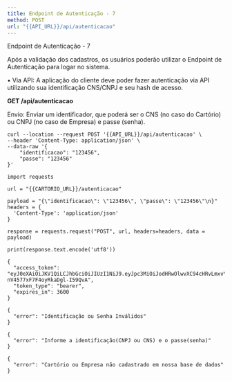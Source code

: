 ```yaml
---
title: Endpoint de Autenticação - 7
method: POST
url: "{{API_URL}}/api/autenticacao"
---
```


Endpoint de Autenticação - 7

Após a validação dos cadastros, os usuários poderão utilizar o Endpoint de Autenticação para logar no sistema.

• Via API: A aplicação do cliente deve poder fazer autenticação via API utilizando sua identificação CNS/CNPJ e seu hash de acesso. 

**GET /api/autenticacao**

Envio:
Enviar um identificador, que poderá ser o CNS (no caso do Cartório) ou CNPJ (no caso de Empresa)
e passe (senha).


```request:cURL
curl --location --request POST '{{API_URL}}/api/autenticacao' \
--header 'Content-Type: application/json' \
--data-raw '{
	"identificacao": "123456",
	"passe": "123456"
}'
```


```request:Python
import requests

url = "{{CARTORIO_URL}}/autenticacao"

payload = "{\"identificacao\": \"123456\", \"passe\": \"123456\"\n}"
headers = {
  'Content-Type': 'application/json'
}

response = requests.request("POST", url, headers=headers, data = payload)

print(response.text.encode('utf8'))
```


```response:200
{
  "access_token": "eyJ0eXAiOiJKV1QiLCJhbGciOiJIUzI1NiJ9.eyJpc3MiOiJodHRwOlwvXC94cHRvLmxvY2FsaG9zdFwvYXBpXC9hdXRlbnRpY2FjYW8iLCJpYXQiOjE1OTA0NjI4NjEsImV4cCI6MTU5MDQ2NjQ2MSwibmJmIjoxNTkwNDYyODYxLCJqdGkiOiJkUFVMMVhMa1NUTmpkZ3J3Iiwic3ViIjoiYmRmYzJiMzYtOTNlZS00NTY1LTk2ZjYtZDVjZTFhMTRlNTI2IiwicHJ2IjoiYzAxMGM4OGUxMWY0MWM0Njc5YTNmMzVlMmQwYWQ3YTVlOWFiOWNkMCJ9.biV65aaiUeOnY21z-nV4577xF7F4oyRkaDgl-I59QvA",
  "token_type": "bearer",
  "expires_in": 3600
}
```


```response:401
{
  "error": "Identificação ou Senha Inválidos"
}
```


```response:404
{
  "error": "Informe a identificação(CNPJ ou CNS) e o passe(senha)"
}
```


```response:404
{
  "error": "Cartório ou Empresa não cadastrado em nossa base de dados"
}
```

